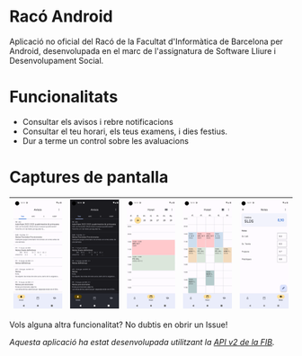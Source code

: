# Racó Android

Aplicació no oficial del Racó de la Facultat d'Informàtica de Barcelona per Android, desenvolupada en el marc
de l'assignatura de Software Lliure i Desenvolupament Social.

# Funcionalitats

- Consultar els avisos i rebre notificacions
- Consultar el teu horari, els teus examens, i dies festius.
- Dur a terme un control sobre les avaluacions

# Captures de pantalla

| ![Screenshot 1](/screenshots/screenshot1.png) | ![Screenshot 2](/screenshots/screenshot2.png) | ![Screenshot 3](/screenshots/screenshot3.png) | ![Screenshot 4](/screenshots/screenshot4.png) | ![Screenshot 5](/screenshots/screenshot5.png) |
|-----------------------------------------------|-----------------------------------------------|-----------------------------------------------|-----------------------------------------------|-----------------------------------------------|


Vols alguna altra funcionalitat? No dubtis en obrir un Issue!

*Aquesta aplicació ha estat desenvolupada utilitzant la [API v2 de la FIB](https://api.fib.upc.edu/).*
